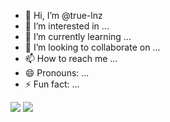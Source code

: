 - 👋 Hi, I’m @true-lnz
- 👀 I’m interested in ...
- 🌱 I’m currently learning ...
- 💞️ I’m looking to collaborate on ...
- 📫 How to reach me ...
- 😄 Pronouns: ...
- ⚡ Fun fact: ...


![](https://github-profile-summary-cards.vercel.app/api/cards/profile-details?username=true-lnz&theme=solarized_dark)
![](https://github-profile-summary-cards.vercel.app/api/cards/repos-per-language?username=true-lnz&theme=solarized_dark)
